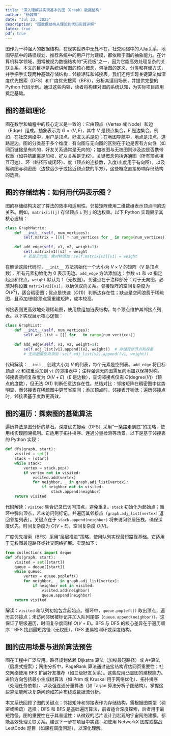 ```yaml
---
title: "深入理解并实现基本的图（Graph）数据结构"
author: "杨其臻"
date: "Jul 23, 2025"
description: "图数据结构从理论到代码实践详解"
latex: true
pdf: true
---
```


图作为一种强大的数据结构，在现实世界中无处不在。社交网络中的人际关系、地图导航中的路径规划、推荐系统中的用户行为建模，都依赖于图的抽象能力。在计算机科学领域，图常被视为数据结构的“天花板”之一，因为它能高效处理复杂的关联关系。本文的目标是系统讲解图的核心概念，包括图的定义、分类和存储方式，并手把手实现两种基础存储结构：邻接矩阵和邻接表。我们还将实现关键算法如深度优先搜索（DFS）和广度优先搜索（BFS），分析其适用场景，并提供完整的 Python 代码示例。通过这些内容，读者将构建对图的系统认知，为实际项目应用奠定基础。

## 图的基础理论  
图在数学和编程中的核心定义是一致的：它由顶点（Vertex 或 Node）和边（Edge）组成。抽象表示为 $G = (V, E)$，其中 $V$ 是顶点集合，$E$ 是边集合。例如，在社交网络中，用户是顶点，好友关系是边；在地图导航中，地点是顶点，道路是边。图的分类基于多个维度：有向图与无向图的区别在于边是否有方向性（如网页链接是有向的，好友关系通常是无向的）；加权图与无权图则涉及边是否携带权重（如导航距离是加权，好友关系是无权）。关键概念包括连通图（所有顶点相互可达）、环（路径形成闭环）、度（顶点的连接数，入度/出度用于有向图），以及稀疏图与稠密图（边数远少于或接近顶点数的平方），这些概念直接影响存储结构的选择。

## 图的存储结构：如何用代码表示图？  
图的存储结构决定了算法的效率和适用性。邻接矩阵使用二维数组表示顶点间的边关系。例如，`matrix[i][j]` 存储顶点 `i` 到 `j` 的边权重。以下 Python 实现展示其核心逻辑：  
```python
class GraphMatrix:
    def __init__(self, num_vertices):
        self.matrix = [[0] * num_vertices for _ in range(num_vertices)]
    
    def add_edge(self, v1, v2, weight=1):
        self.matrix[v1][v2] = weight
        # 若是无向图，需对称添加：self.matrix[v2][v1] = weight
```  
在解读这段代码时，`__init__` 方法初始化一个大小为 $V \times V$ 的矩阵（$V$ 是顶点数），所有元素初始化为 0 表示无边。`add_edge` 方法添加边：参数 `v1` 和 `v2` 指定起点和终点，`weight` 默认为 1（无权图）。关键点在于注释部分：对于无向图，必须对称设置 `matrix[v2][v1]`，以确保双向关系。邻接矩阵的空间复杂度为 $O(V^2)$，适合稠密图；优点是快速（$O(1)$）判断边存在性；缺点是空间浪费于稀疏图，且添加/删除顶点需重建矩阵，成本较高。  

邻接表则更高效地处理稀疏图，使用数组加链表结构，每个顶点维护其邻接点列表。以下实现展示核心逻辑：  
```python
class GraphList:
    def __init__(self, num_vertices):
        self.adj_list = [[] for _ in range(num_vertices)]
    
    def add_edge(self, v1, v2, weight=1):
        self.adj_list[v1].append((v2, weight))  # 存储目标节点和权重
        # 无向图需反向添加：self.adj_list[v2].append((v1, weight))
```  
代码解读：`__init__` 创建大小为 $V$ 的列表，每个元素是空列表。`add_edge` 将目标顶点 `v2` 和权重添加到 `v1` 的邻接表中；注释强调无向图需反向添加以保持对称。邻接表空间复杂度为 $O(V + E)$（$E$ 是边数），查询邻接点仅需 $O(\text{degree}(V))$（顶点的度数），但无法 $O(1)$ 判断任意边存在性。总结对比：邻接矩阵在稠密图中优势明显，而邻接表在稀疏图中更节省空间；添加顶点时，邻接表开销低；遍历邻接点时，邻接表基于度数更高效。

## 图的遍历：探索图的基础算法  
遍历算法是图分析的基石。深度优先搜索（DFS）采用“一条路走到底”的策略，使用栈实现回溯机制。它适用于拓扑排序、连通分量检测等场景。以下是基于邻接表的 Python 实现：  
```python
def dfs(graph, start):
    visited = set()
    stack = [start]
    while stack:
        vertex = stack.pop()
        if vertex not in visited:
            visited.add(vertex)
            for neighbor, _ in graph.adj_list[vertex]:
                if neighbor not in visited:
                    stack.append(neighbor)
    return visited
```  
代码解读：`visited` 集合记录已访问顶点，避免重复。`stack` 初始化为起始点；循环中弹出顶点，若未访问则标记，并遍历其邻接点（`graph.adj_list[vertex]` 返回邻接列表）。关键点在于 `stack.append(neighbor)` 将未访问邻居压栈，确保深度优先。时间复杂度为 $O(V + E)$，空间复杂度 $O(V)$。  

广度优先搜索（BFS）采用“层层推进”策略，使用队列实现最短路径基础。它适用于无权图最短路径或社交网络扩展。实现如下：  
```python
from collections import deque
def bfs(graph, start):
    visited = set([start])
    queue = deque([start])
    while queue:
        vertex = queue.popleft()
        for neighbor, _ in graph.adj_list[vertex]:
            if neighbor not in visited:
                visited.add(neighbor)
                queue.append(neighbor)
    return visited
```  
解读：`visited` 和队列初始包含起始点。循环中，`queue.popleft()` 取出顶点，遍历其邻接点；未访问邻居被标记并加入队列尾部（`queue.append(neighbor)`）。这保证了层级遍历，时间复杂度同样 $O(V + E)$。BFS 与 DFS 的核心差异在于遍历顺序：BFS 找到最短路径（无权图），DFS 更易检测环或深度结构。

## 图的应用场景与进阶算法预告  
图在工程中广泛应用。路径规划依赖 Dijkstra 算法（加权最短路径）或 A*算法（启发式搜索）；网络分析中，PageRank 算法通过链接结构评估网页重要性；社交网络使用 BFS 扩展好友推荐（如三级好友关系）。这些应用凸显图的建模能力。进阶方向包括最小生成树算法（如 Prim 或 Kruskal 用于网络优化）、拓扑排序（处理任务依赖）、以及强连通分量算法（如 Tarjan 算法分析子图结构）。掌握这些算法能解决复杂问题如芯片布线或数据流分析。

本文系统回顾了图的关键点：邻接矩阵和邻接表作为存储结构，需根据图类型（稠密或稀疏）选择；DFS 和 BFS 是基础遍历算法，前者适合深度探索，后者用于最短路径。图的重要性在于其普适性：从微观的芯片设计到宏观的宇宙网络建模，都能高效处理关联关系。建议下一步在项目中实践，如使用 NetworkX 图库或挑战 LeetCode 题目（如课程调度问题），以深化理解。
